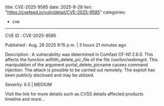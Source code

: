  
title: CVE-2025-9585
date: 2025-8-28
lien: "https://cvefeed.io/vuln/detail/CVE-2025-9585"
categories:
  - cve
---

CVE ID : CVE-2025-9585

Published :  Aug. 28
2025
9:15 p.m. | 3 hours
21 minutes ago

Description : A vulnerability was determined in Comfast CF-N1 2.6.0. This affects the function wifilith_delete_pic_file of the file /usr/bin/webmgnt. This manipulation of the argument portal_delete_picname causes command injection. The attack is possible to be carried out remotely. The exploit has been publicly disclosed and may be utilized.

Severity: 6.5 | MEDIUM

Visit the link for more details
such as CVSS details
affected products
timeline
and more...
